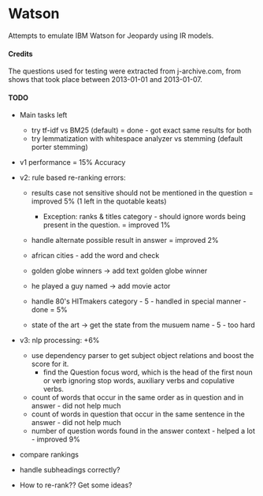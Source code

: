 # Watson
Attempts to emulate IBM Watson for Jeopardy using IR models.

#### Credits
The questions used for testing were extracted from j-archive.com, from shows that took place between 2013-01-01 and 2013-01-07.

#### TODO
* Main tasks left
    * try tf-idf vs BM25 (default) = done - got exact same results for both
    * try lemmatization with whitespace analyzer vs stemming (default porter stemming)

* v1 performance = 15% Accuracy
* v2: rule based re-ranking errors:
    * results case not sensitive should not be mentioned in the question = improved 5% (1 left in the quotable keats) 
        * Exception: ranks & titles category - should ignore words being present in the question. = improved 1%
    * handle alternate possible result in answer = improved 2%
    
    * african cities - add the word and check
    
    * golden globe winners -> add text golden globe winner
    * he played a guy named -> add movie actor
    * handle 80's HITmakers category - 5 - handled in special manner - done = 5%
    * state of the art -> get the state from the musuem name - 5 - too hard
    
* v3: nlp processing: +6%
    * use dependency parser to get subject object relations and boost the score for it.
        * find the Question focus word, which is the head of the first noun or verb ignoring stop
            words, auxiliary verbs and copulative verbs.
    * count of words that occur in the same order as in question and in answer - did not help much
    * count of words in question that occur in the same sentence in the answer - did not help much
    * number of question words found in the answer context - helped a lot - improved 9%

* compare rankings
* handle subheadings correctly?
* How to re-rank?? Get some ideas?

